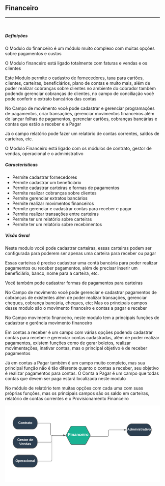 ## Financeiro
***
<br>

##### **Definições** 

O Modulo do financeiro é um módulo muito complexo com muitas opções sobre pagamentos e custos

O Modulo financeiro está ligado totalmente com faturas e vendas e os clientes

Este Modulo permite o cadastro de fornecedores, taxa para cartões, clientes, carteiras, beneficiários,
plano de contas e muito mais, além de puder realizar cobranças sobre clientes no ambiente do cobrador
também podendo gerenciar cobranças de clientes, no campo de conciliação você pode conferir o extrato
bancários das contas

No Campo de movimento você pode cadastrar e gerenciar programações de pagamentos, criar transações,
gerenciar movimentos financeiros além de lançar folhas de pagamentos, gerenciar cartões, cobranças
bancárias e contas que estão a receber e a Pagar

Já o campo relatório pode fazer um relatório de contas correntes, saldos de carteiras, etc.

O Modulo Financeiro está ligado com os módulos de contrato, gestor de vendas, operacional e o administrativo

##### **Características**

* Permite cadastrar fornecedores
* Permite cadastrar um beneficiário
* Permite cadastrar carteiras e formas de pagamentos
* Permite realizar cobranças sobre clientes
* Permite gerenciar extratos bancários
* Permite realizar movimentos financeiros
* Permite gerenciar e cadastrar contas para receber e pagar
* Permite realizar transações entre carteiras
* Permite ter um relatório sobre carteiras
* Permite ter um relatório sobre recebimentos

##### **Visão Geral**

Neste modulo você pode cadastrar carteiras, essas carteiras podem ser configurada para poderem ser apenas uma carteira para receber ou pagar 

Essas carteiras é preciso cadastrar uma contá bancária para poder realizar pagamentos 
ou receber pagamentos, além de precisar inserir um beneficiário, banco, nome para a carteira, etc.

Você também pode cadastrar formas de pagamentos para carteiras

No Campo de movimento você pode gerenciar e cadastrar pagamentos de cobranças de existentes
além de poder realizar transações, gerenciar cheques, cobrança bancária, cheques, etc;
Mas os principais campos desse modulo são o movimento financeiro e contas a pagar e receber

No Campo movimento financeiro, neste modulo tem a principais funções de cadastrar e gerência
movimento financeiro

Em contas a receber é um campo com várias opções podendo cadastrar contas para receber e 
gerenciar contas cadastradas, além de poder realizar pagamentos, existem funções como
de gerar boletos, realizar movimentações, inativar contas, mas o principal objetivo 
é de receber pagamentos 

Já em contas a Pagar também é um campo muito completo, mas sua principal função não é 
tão diferente quanto o contas a receber, seu objetivo é realizar pagamentos para contas.
O Conta a Pagar é um campo que todas contas que devem ser paga estará localizada neste
modulo

No módulo de relatório tem muitas opções com cada uma com suas próprias funções, mas os
principais campos são os saldo em carteiras, relatório de contas correntes e o Provisionamento
Financeiro

![](../img/financeiroMind.PNG)